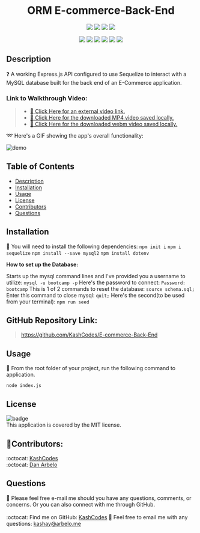 <h1 align="center">ORM E-commerce-Back-End</h1>
  
  <p align="center">
    <img src="https://img.shields.io/github/repo-size/KashCodes/E-commerce-Back-End?style=plastic" />
    <img src="https://img.shields.io/github/languages/count/KashCodes/E-commerce-Back-End?style=plastic" />
    <img src="https://img.shields.io/github/languages/top/KashCodes/E-commerce-Back-End?style=plastic" />
    <img src="https://img.shields.io/github/last-commit/KashCodes/E-commerce-Back-End?style=plastic" />
  </p>

  <p align="center">
    <img src="https://img.shields.io/badge/Javascript-yellow" />
    <img src="https://img.shields.io/badge/Express-orange" />
    <img src="https://img.shields.io/badge/-Node.js-green" />
    <img src="https://img.shields.io/badge/-MySQL-purple" />
    <img src="https://img.shields.io/badge/-ScreenCastify-red" />
    <img src="https://img.shields.io/badge/-Sequelize-purple"" />
  </p>
  
  ## Description
  ❓  A working Express.js API configured to use Sequelize to interact with a MySQL database built for the back end of an E-Commerce application.

### Link to Walkthrough Video:

> - [:movie_camera: Click Here for an external video link.](https://drive.google.com/file/d/1mDW3Q_fIKCltQvjx6cTwEfs-l20QB5iW/view)
> - [:movie_camera: Click Here for the downloaded MP4 video saved locally.](./src/demo-MP4.mp4)
> - [:movie_camera: Click Here for the downloaded webm video saved locally.](./src/demo-webm.webm)

:loop: Here's a GIF showing the app's overall functionality:

![demo](./src/demo.gif)

## Table of Contents

- [Description](#description)
- [Installation](#installation)
- [Usage](#usage)
- [License](#license)
- [Contributors](#contributors)
- [Questions](#questions)

## Installation

🚨 You will need to install the following dependencies:
`npm init i`
`npm i sequelize`
`npm install --save mysql2`
`npm install dotenv`

**How to set up the Database:**

  Starts up the mysql command lines and I've provided you a username to utilize:
  `mysql -u bootcamp -p`
  Here's the password to connect:
  `Password: bootcamp`
  This is 1 of 2 commands to reset the database:
  `source schema.sql;`
  Enter this command to close mysql:
  `quit;`
  Here's the second(to be used from your terminal):
  `npm run seed`

## GitHub Repository Link:

> https://github.com/KashCodes/E-commerce-Back-End

## Usage

🚀 From the root folder of your project, run the following command to application.

`node index.js`

## License

![badge](https://img.shields.io/badge/license-MIT-success)
<br />
This application is covered by the MIT license.

## 👥Contributors:

:octocat: [KashCodes](https://github.com/KashCodes)<br />
:octocat: [Dan Arbelo](https://github.com/govepitr)

## Questions

🔧 Please feel free e-mail me should you have any questions, comments, or concerns. Or you can also connect with me through GitHub.<br />
<br />
:octocat: Find me on GitHub: [KashCodes](https://github.com/KashCodes)
📜 Feel free to email me with any questions: kashay@arbelo.me<br /><br />
